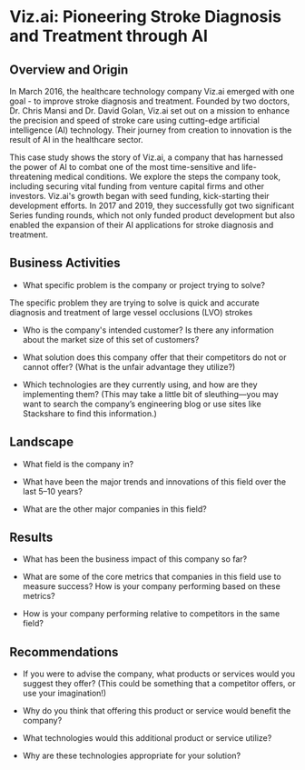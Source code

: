 # Viz.ai: Pioneering Stroke Diagnosis and Treatment through AI

## Overview and Origin

In March 2016, the healthcare technology company Viz.ai emerged with one goal - to improve stroke diagnosis and treatment. Founded by two doctors, Dr. Chris Mansi and Dr. David Golan, Viz.ai set out on a mission to enhance the precision and speed of stroke care using cutting-edge artificial intelligence (AI) technology. Their journey from creation to innovation is the result of AI in the healthcare sector.

This case study shows the story of Viz.ai, a company that has harnessed the power of AI to combat one of the most time-sensitive and life-threatening medical conditions. We explore the steps the company took, including securing vital funding from venture capital firms and other investors. Viz.ai's growth began with seed funding, kick-starting their development efforts. In 2017 and 2019, they successfully got two significant Series funding rounds, which not only funded product development but also enabled the expansion of their AI applications for stroke diagnosis and treatment.

## Business Activities

- What specific problem is the company or project trying to solve?

The specific problem they are trying to solve is quick and accurate diagnosis
and treatment of large vessel occlusions (LVO) strokes

- Who is the company's intended customer? Is there any information about the market size of this set of customers?

- What solution does this company offer that their competitors do not or cannot offer? (What is the unfair advantage they utilize?)

- Which technologies are they currently using, and how are they implementing them? (This may take a little bit of sleuthing&mdash;you may want to search the company’s engineering blog or use sites like Stackshare to find this information.)

## Landscape

- What field is the company in?

- What have been the major trends and innovations of this field over the last 5&ndash;10 years?

- What are the other major companies in this field?

## Results

- What has been the business impact of this company so far?

- What are some of the core metrics that companies in this field use to measure success? How is your company performing based on these metrics?

- How is your company performing relative to competitors in the same field?

## Recommendations

- If you were to advise the company, what products or services would you suggest they offer? (This could be something that a competitor offers, or use your imagination!)

- Why do you think that offering this product or service would benefit the company?

- What technologies would this additional product or service utilize?

- Why are these technologies appropriate for your solution?
